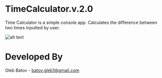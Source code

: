 # TimeCalculator.v.2.0
Time Calculator is a simple console app. Calculates the difference between two times inputted by user.

![alt text](https://github.com/glebbatov/glebbatov.github.timecalculator.v.2.0/blob/master/01.jpg)

# Developed By
Gleb Batov - batov.gleb1@gmail.com
